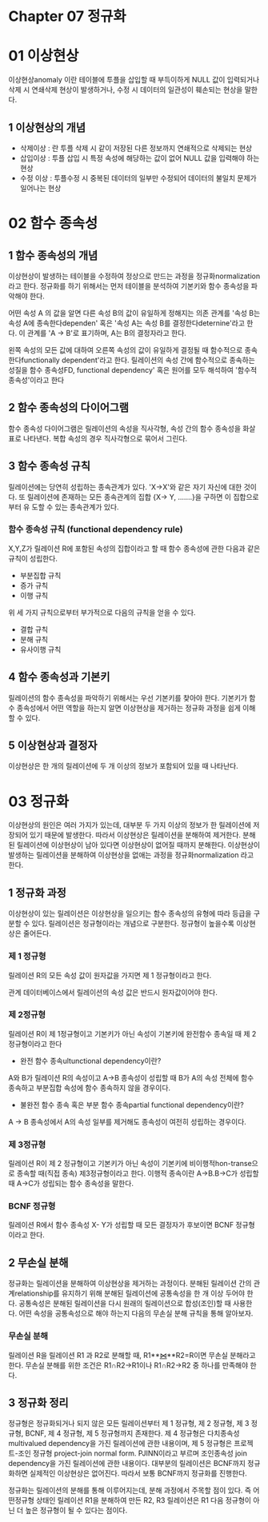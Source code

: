 # Chapter 07 정규화

# 01 이상현상

이상현상anomaly 이란 테이블에 투플을 삽입할 때 부득이하게 NULL 값이 입력되거나 삭제 시 연쇄삭제 현상이 발생하거나, 수정 시 데이터의 일관성이 훼손되는 현상을 말한다.

## 1 이상현상의 개념

- 삭제이상 : 란 투플 삭제 시 같이 저장된 다른 정보까지 연쇄적으로 삭제되는 현상
- 삽입이상 : 투플 삽입 시 특정 속성에 해당하는 값이 없어 NULL 값을 입력해야 하는 현상
- 수정 이상 : 투플수정 시 중복된 데이터의 일부만 수정되어 데이터의 불일치 문제가 일어나는 현상

# 02 함수 종속성

## 1 함수 종속성의 개념

이상현상이 발생하는 테이블을 수정하여 정상으로 만드는 과정을 정규화normalization 라고 한다. 정규화를 하기 위해서는 먼저 테이블을 분석하여 기본키와 함수 종속성을 파악해야 한다.

어떤 속성 A 의 값을 알면 다른 속성 B의 값이 유일하게 정해지는 의존 관계를 '속성 B는 속성 A에 종속한다dependen' 혹은 '속성 A는 속성 B를 결정한다deternine'라고 한다. 이 관계를 'A → B'로 표기하며, A는 B의 결정자라고 한다.

왼쪽 속성의 모든 값에 대하여 오른쪽 속성의 값이 유일하게 결정될 때 함수적으로 종속한다functionally dependent'라고 한다. 릴레이션의 속성 간에 함수적으로 종속하는 성질을 함수 종속성FD, functional dependency' 혹은 원어를 모두 해석하여 '함수적 종속성'이라고 한다

## 2 함수 종속성의 다이어그램

함수 종속성 다이어그램은 릴레이션의 속성을 직사각형, 속성 간의 함수 종속성을 화살표로 나타낸다. 복합 속성의 경우 직사각형으로 묶어서 그린다.

## 3 함수 종속성 규칙

릴레이션에는 당연히 성립하는 종속관계가 있다. 'X→X'와 같은 자기 자신에 대한 것이다. 또 릴레이션에 존재하는 모든 종속관계의 집합 {X→ Y, .……}을 구하면 이 집합으로부터 유
도할 수 있는 종속관계가 있다.

### 함수 종속성 규칙 (functional dependency rule)

X,Y,Z가 릴레이션 R에 포함된 속성의 집합이라고 할 때 함수 종속성에 관한 다음과 같은 규칙이 성립한다.

- 부분집합 규칙
- 증가 규칙
- 이행 규칙

위 세 가지 규칙으로부터 부가적으로 다음의 규칙을 얻을 수 있다.

- 결합 규칙
- 분해 규칙
- 유사이행 규칙

## 4 함수 종속성과 기본키

릴레이션의 함수 종속성을 파악하기 위해서는 우선 기본키를 찾아야 한다. 기본키가 함수 종속성에서 어떤 역할을 하는지 알면 이상현상을 제거하는 정규화 과정을 쉽게 이해할 수 있다.

## 5 이상현상과 결정자

이상현상은 한 개의 릴레이션에 두 개 이상의 정보가 포함되어 있을 때 나타난다.

# 03 정규화

이상현상의 원인은 여러 가지가 있는데, 대부분 두 가지 이상의 정보가 한 릴레이션에 저장되어 있기 때문에 발생한다. 따라서 이상현상은 릴레이션을 분해하여 제거한다. 분해된 릴레이션에 이상현상이 남아 있다면 이상현상이 없어질 때까지 분해한다. 이상현상이 발생하는 릴레이션을 분해하여 이상현상을 없애는 과정을 정규화normalization 라고 한다.

## 1 정규화 과정

이상현상이 있는 릴레이션은 이상현상을 일으키는 함수 종속성의 유형에 따라 등급을 구분할 수 있다. 릴레이션은 정규형이라는 개념으로 구분한다. 정규형이 높을수록 이상현상은 줄어든다.

### 제 1 정규형

릴레이션 R의 모든 속성 값이 원자값을 가지면 제 1 정규형이라고 한다.

관계 데이터베이스에서 릴레이션의 속성 값은 반드시 원자값이어야 한다.

### 제 2정규형

릴레이션 R이 제 1정규형이고 기본키가 아닌 속성이 기본키에 완전함수 종속일 때 제 2정규형이라고 한다

- 완전 함수 종속ultunctional dependency이란?

A와 B가 릴레이션 R의 속성이고 A→B 종속성이 성립할 때 B가 A의 속성 전체에 함수 종속하고 부분집합 속성에 함수 종속하지 않을 경우이다.

- 불완전 함수 종속 혹은 부분 함수 종속partial functional dependency이란?

A → B 종속성에서 A의 속성 일부를 제거해도 종속성이 여전히 성립하는 경우이다.

### 제 3정규형

릴레이션 R이 제 2 정규형이고 기본키가 아닌 속성이 기본키에 비이행적hon-transe으로 종속할 때(직접 종속) 제3정규형이라고 한다. 이행적 종속이란 A→B.B→C가 성립할 때 A→C가 성립되는 함수 종속성을 말한다.

### BCNF 정규형

릴레이션 R에서 함수 종속성 X- Y가 성립할 때 모든 결정자가 후보이면 BCNF 정규형이라고 한다.

## 2 무손실 분해

정규화는 릴레이션을 분해하여 이상현상을 제거하는 과정이다. 분해된 릴레이션 간의 관계relationship를 유지하기 위해 분해된 릴레이션에 공통속성을 한 개 이상 두어야 한다. 공통속성은 분해된 릴레이션을 다시 원래의 릴레이션으로 합성(조인)할 때 사용한다. 어떤 속성을 공통속성으로 해야 하는지 다음의 무손실 분해 규칙을 통해 알아보자.

### 무손실 분해

릴레이션 R을 릴레이션 R1 과 R2로 분해할 때, R1**[⋈](https://unicode-table.com/kr/22C8/#:~:text=%E2%8B%88%20%2D%20%EB%82%98%EB%B9%84%20%EB%84%A5%ED%83%80%EC%9D%B4%3A%20U%2B,%EC%9C%A0%EB%8B%88%20%EC%BD%94%EB%93%9C%20%EB%AC%B8%EC%9E%90%20%EB%B0%B1%EA%B3%BC%20%EC%82%AC%EC%A0%84)**R2=R이면 무손실 분해라고 한다. 무손실 분해를 위한 조건은 R1∩R2→R1이나 R1∩R2→R2 중 하나를 만족해야 한다.

## 3 정규화 정리

정규형은 정규화되거나 되지 않은 모든 릴레이션부터 제 1 정규형, 제 2 정규형, 제 3 정규형, BCNF, 제 4 정규형, 제 5 정규형까지 존재한다. 제 4 정규형은 다치종속성 multivalued dependency을 가진 릴레이션에 관한 내용이며, 제 5 정규형은 프로젝트-조인 정규형 project-join normal form. PJINN이라고 부르며 조인종속성 join dependency을 가진 릴레이션에 관한 내용이다. 대부분의 릴레이션은 BCNF까지 정규화하면 실제적인 이상현상은 없어진다. 따라서 보통 BCNF까지 정규화를 진행한다.

정규화는 릴레이션의 분해를 통해 이루어지는데, 분해 과정에서 주목할 점이 있다. 즉 어떤정규형 상태인 릴레이션 R1을 분해하여 만든 R2, R3 릴레이션은 R1 다음 정규형이 아닌 더 높은 정규형이 될 수 있다는 점이다.
